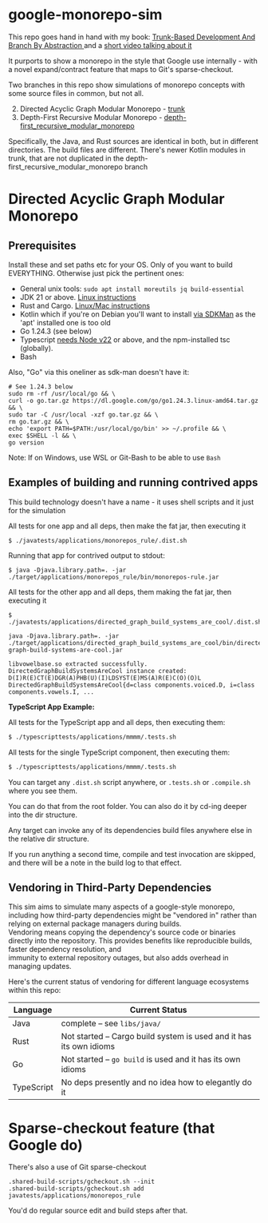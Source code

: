 # google-monorepo-sim

This repo goes hand in hand with my book: [Trunk-Based Development And Branch By Abstraction ](https://tbd-book.com/) and a [short video talking about it](https://tbd-book.com/gmr-vid) 

It purports to show a monorepo in the style that Google use internally - with a novel expand/contract feature that maps to Git's sparse-checkout.

Two branches in this repo show simulations of monorepo concepts with some source files in common, but not all.

2. Directed Acyclic Graph Modular Monorepo - [trunk](https://github.com/paul-hammant/google-monorepo-sim/tree/trunk)
1. Depth-First Recursive Modular Monorepo - [depth-first_recursive_modular_monorepo](https://github.com/paul-hammant/google-monorepo-sim/tree/depth-first_recursive_modular_monorepo)

Specifically, the Java, and Rust sources are identical in both, but in different directories. 
The build files are different. There's newer Kotlin modules in trunk, that are not duplicated 
in the depth-first_recursive_modular_monorepo branch 

# Directed Acyclic Graph Modular Monorepo

## Prerequisites

Install these and set paths etc for your OS. Only of you want to build EVERYTHING. Otherwise just pick the pertinent ones:

* General unix tools: `sudo apt install moreutils jq build-essential`
* JDK 21 or above. [Linux instructions](https://docs.aws.amazon.com/corretto/latest/corretto-21-ug/generic-linux-install.html)
* Rust and Cargo. [Linux/Mac instructions](https://doc.rust-lang.org/cargo/getting-started/installation.html)
* Kotlin which if you're on Debian you'll want to install [via SDKMan](https://sdkman.io/sdks/kotlin) as the 'apt' installed one is too old
* Go 1.24.3 (see below)
* Typescript [needs Node v22](https://docs.vultr.com/how-to-install-node-js-and-npm-on-debian-12) or above, and the npm-installed tsc (globally).
* Bash

Also, "Go" via this oneliner as sdk-man doesn't have it:

``` 
# See 1.24.3 below
sudo rm -rf /usr/local/go && \
curl -o go.tar.gz https://dl.google.com/go/go1.24.3.linux-amd64.tar.gz && \
sudo tar -C /usr/local -xzf go.tar.gz && \
rm go.tar.gz && \
echo 'export PATH=$PATH:/usr/local/go/bin' >> ~/.profile && \
exec $SHELL -l && \
go version
```

Note: If on Windows, use WSL or Git-Bash to be able to use `Bash`

## Examples of building and running contrived apps

This build technology doesn't have a name - it uses shell scripts and it just for the simulation

All tests for one app and all deps, then make the fat jar, then executing it

```
$ ./javatests/applications/monorepos_rule/.dist.sh
```

Running that app for contrived output to stdout:

```
$ java -Djava.library.path=. -jar ./target/applications/monorepos_rule/bin/monorepos-rule.jar
```

All tests for the other app and all deps, them making the fat jar, then executing it 

```
$ ./javatests/applications/directed_graph_build_systems_are_cool/.dist.sh

java -Djava.library.path=. -jar ./target/applications/directed_graph_build_systems_are_cool/bin/directed-graph-build-systems-are-cool.jar

libvowelbase.so extracted successfully.
DirectedGraphBuildSystemsAreCool instance created:
D(I)R(E)CT(E)DGR(A)PHB(U)(I)LDSYST(E)MS(A)R(E)C(O)(O)L
DirectedGraphBuildSystemsAreCool{d=class components.voiced.D, i=class components.vowels.I, ...
```

**TypeScript App Example:**

All tests for the TypeScript app and all deps, then executing them:

```bash
$ ./typescripttests/applications/mmmm/.tests.sh
```

All tests for the single TypeScript component, then executing them:

```bash
$ ./typescripttests/applications/mmmm/.tests.sh
```


You can target any `.dist.sh` script anywhere, or `.tests.sh` or `.compile.sh` where you see them.

You can do that from the root folder. You can also do it by cd-ing deeper into the dir structure.

Any target can invoke any of its dependencies build files anywhere else in the relative dir structure.

If you run anything a second time, compile and test invocation are skipped, and there will be a note in the build log to that effect.


## Vendoring in Third-Party Dependencies

This sim aims to simulate many aspects of a google-style monorepo, including how third-party dependencies 
might be "vendored in" rather than relying on external package managers during builds.      
Vendoring means copying the dependency's source code or binaries directly into the repository. 
This provides benefits like reproducible builds, faster dependency resolution, and        
immunity to external repository outages, but also adds overhead in managing updates.

Here's the current status of vendoring for different language ecosystems within this repo:

| Language   | Current Status                                                       |
|------------|----------------------------------------------------------------------|
| Java       | complete – see `libs/java/`                                          |
| Rust       | Not started – Cargo build system is used and it has its own idioms   |
| Go         | Not started – `go build` is used and it has its own idioms           |
| TypeScript | No deps presently and no idea how to elegantly do it                 |


# Sparse-checkout feature (that Google do)

There's also a use of Git sparse-checkout

```
.shared-build-scripts/gcheckout.sh --init
.shared-build-scripts/gcheckout.sh add javatests/applications/monorepos_rule
```

You'd do regular source edit and build steps after that.
